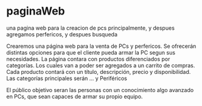 # paginaWeb

una pagina web para la creacion de pcs principalmente, y despues agregamos perfericos, y despues busqueda 



Crearemos una página web para la venta de PCs y perfericos.
Se ofrecerán distintas opciones para que el cliente pueda armar la PC segun sus necesidades.
La página contara con productos diferenciados por categorías. Los cuales van a poder ser agregados a un carrito de compras.
Cada producto contará con un título, descripción, precio y disponibilidad.
Las categorías principales serán ... y Periféricos 

El público objetivo seran las personas con un conocimiento algo avanzado en PCs, que sean capaces de armar su propio equipo.
